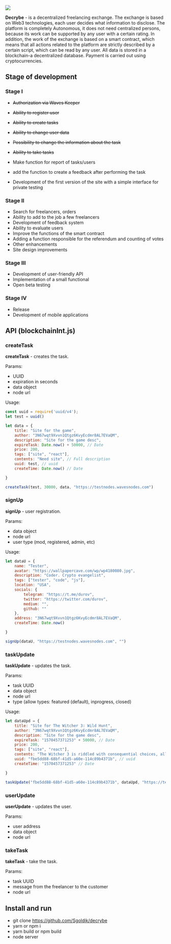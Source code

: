 ![](https://decrybe.com/img/decrybe-logo-without-bg.png)

**Decrybe** - is a decentralized freelancing exchange. The exchange is based on Web3 technologies, each user decides what information to disclose. The platform is completely Autonomous, it does not need centralized persons, because its work can be supported by any user with a certain rating. In addition, the work of the exchange is based on a smart contract, which means that all actions related to the platform are strictly described by a certain script, which can be read by any user. All data is stored in a blockchain-a decentralized database. Payment is carried out using cryptocurrencies.
## Stage of development
### Stage I
- ~~Authorization via Waves Keeper~~
- ~~Ability to register user~~
- ~~Ability to create tasks~~
- ~~Ability to change user data~~
- ~~Possibility to change the information about the task~~
- ~~Ability to take tasks~~
- Make function for report of tasks/users
- add the function to create a feedback after performing the task

- Development of the first version of the site with a simple interface for private testing
### Stage II
- Search for freelancers, orders
- Ability to add to the job a few freelancers
- Development of feedback system
- Ability to evaluate users
- Improve the functions of the smart contract
- Adding a function responsible for the referendum and counting of votes
- Other enhancements
- Site design improvements
### Stage III
- Development of user-friendly API
- Implementation of a small functional
- Open beta testing
### Stage IV
- Release
- Development of mobile applications

## API (blockchainInt.js)
### createTask
**createTask** - creates the task.

Params:
- UUID
- expiration in seconds
-  data object
- node url

Usage:
```javascript
const uuid = require('uuid/v4');
let test = uuid()

let data = {
    title: "Site for the game",
    author: "3N67wqt9Xvvn1Qtgz6KvyEcdmr8AL7EVaQM",
    description: "Site for the game desc",
    expireTask: Date.now() + 50000, // Date
    price: 200,
    tags: ["site", "react"],
    contents: "Need site", // Full description
    uuid: test, // uuid
    createTime: Date.now() // Date

}

createTask(test, 30000, data, "https://testnodes.wavesnodes.com")

```

### signUp
**signUp** - user registration.

Params:
- data object
- node url
- user type (mod, registered, admin, etc)

Usage:
```javascript
let dataU = {
    name: "Tester",
    avatar: "https://wallpapercave.com/wp/wp4180080.jpg",
    description: "Coder. Crypto evangelist",
    tags: ["tester", "code", "js"],
    location: "USA",
    socials: {
        telegram: "https://t.me/durov",
        twitter: "https://twitter.com/durov",
        medium: "",
        github: ""
    },
    address: "3N67wqt9Xvvn1Qtgz6KvyEcdmr8AL7EVaQM",
    createTime: Date.now()

}

signUp(dataU, "https://testnodes.wavesnodes.com", "")
```
### taskUpdate
**taskUpdate** - updates the task.

Params:
- task UUID
- data object
- node url
- type (allow types: featured (default), inprogress, closed)

Usage:
```javascript
let dataUpd = {
    title: "Site for The Witcher 3: Wild Hunt",
    author: "3N67wqt9Xvvn1Qtgz6KvyEcdmr8AL7EVaQM",
    description: "Site for the game desc",
    expireTask: "1570457371253" + 50000, // Date
    price: 200,
    tags: ["site", "react"],
    contents: "The Witcher 3 is riddled with consequential choices, all of which add up to a whopping 36 possible endgame states. Luckily, most of these are small variations of each other; there are, in fact, just three major endings.", // Full description
    uuid: "fbe5dd88-68bf-41d5-a60e-114c89b4371b", // uuid
    createTime: "1570457371253" // Date

}

taskUpdate("fbe5dd88-68bf-41d5-a60e-114c89b4371b", dataUpd, "https://testnodes.wavesnodes.com")
```

### userUpdate
**userUpdate** - updates the user.

Params:
- user address
- data object
- node url

### takeTask
**takeTask** - take the task.

Params:
- task UUID
- message from the freelancer to the customer
- node url

## Install and run
- git clone https://github.com/Sgoldik/decrybe
- yarn or npm i
- yarn build or npm build
- node server